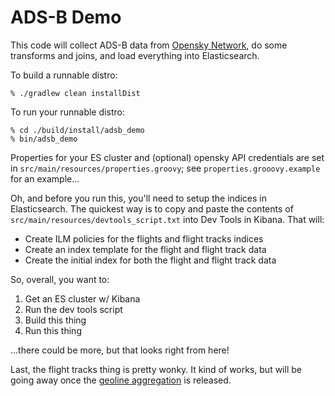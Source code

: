 # ADS-B Demo

This code will collect ADS-B data from [Opensky Network](https://opensky-network.org/), do some transforms and joins, and load everything into Elasticsearch.

To build a runnable distro:
```
% ./gradlew clean installDist
```

To run your runnable distro:
```
% cd ./build/install/adsb_demo
% bin/adsb_demo
```

Properties for your ES cluster and (optional) opensky API credentials are set in `src/main/resources/properties.groovy`; see `properties.grooovy.example` for an example...

Oh, and before you run this, you'll need to setup the indices in Elasticsearch. The quickest way is to copy and paste the contents of `src/main/resources/devtools_script.txt` into Dev Tools in Kibana. That will:
- Create ILM policies for the flights and flight tracks indices  
- Create an index template for the flight and flight track data
- Create the initial index for both the flight and flight track data

So, overall, you want to:
1. Get an ES cluster w/ Kibana
2. Run the dev tools script
3. Build this thing
4. Run this thing

...there could be more, but that looks right from here!

Last, the flight tracks thing is pretty wonky. It kind of works, but will be going away once the [geoline aggregation](https://github.com/elastic/elasticsearch/issues/41649) is released. 
